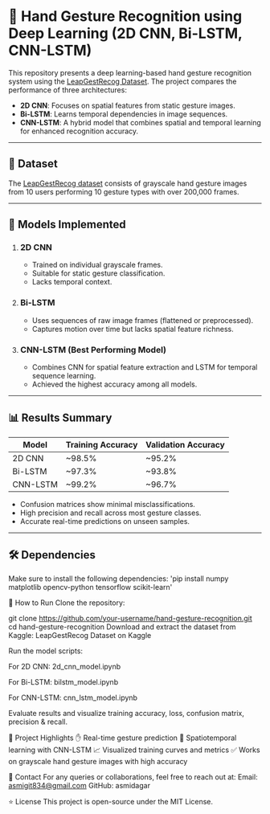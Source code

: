 # 🤖 Hand Gesture Recognition using Deep Learning (2D CNN, Bi-LSTM, CNN-LSTM)

This repository presents a deep learning-based hand gesture recognition system using the [LeapGestRecog Dataset](https://www.kaggle.com/datasets/kmader/leapgestrecog). The project compares the performance of three architectures:
- **2D CNN**: Focuses on spatial features from static gesture images.
- **Bi-LSTM**: Learns temporal dependencies in image sequences.
- **CNN-LSTM**: A hybrid model that combines spatial and temporal learning for enhanced recognition accuracy.

---

## 📁 Dataset

The [LeapGestRecog dataset](https://www.kaggle.com/datasets/kmader/leapgestrecog) consists of grayscale hand gesture images from 10 users performing 10 gesture types with over 200,000 frames.

---

## 🧠 Models Implemented

1. ### 2D CNN
   - Trained on individual grayscale frames.
   - Suitable for static gesture classification.
   - Lacks temporal context.

2. ### Bi-LSTM
   - Uses sequences of raw image frames (flattened or preprocessed).
   - Captures motion over time but lacks spatial feature richness.

3. ### CNN-LSTM (Best Performing Model)
   - Combines CNN for spatial feature extraction and LSTM for temporal sequence learning.
   - Achieved the highest accuracy among all models.

---

## 📊 Results Summary

| Model      | Training Accuracy | Validation Accuracy |
|------------|-------------------|---------------------|
| 2D CNN     | ~98.5%            | ~95.2%              |
| Bi-LSTM    | ~97.3%            | ~93.8%              |
| CNN-LSTM   | ~99.2%            | ~96.7%              |

- Confusion matrices show minimal misclassifications.
- High precision and recall across most gesture classes.
- Accurate real-time predictions on unseen samples.

---

## 🛠️ Dependencies

Make sure to install the following dependencies:
'pip install numpy matplotlib opencv-python tensorflow scikit-learn'

🧪 How to Run
Clone the repository:

git clone https://github.com/your-username/hand-gesture-recognition.git
cd hand-gesture-recognition
Download and extract the dataset from Kaggle:
LeapGestRecog Dataset on Kaggle

Run the model scripts:

For 2D CNN: 2d_cnn_model.ipynb

For Bi-LSTM: bilstm_model.ipynb

For CNN-LSTM: cnn_lstm_model.ipynb

Evaluate results and visualize training accuracy, loss, confusion matrix, precision & recall.

📌 Project Highlights
  ✋ Real-time gesture prediction
  🧠 Spatiotemporal learning with CNN-LSTM
  📈 Visualized training curves and metrics
  ✅ Works on grayscale hand gesture images with high accuracy

📧 Contact
For any queries or collaborations, feel free to reach out at:
  Email: asmigit834@gmail.com
  GitHub: asmidagar

⭐ License
This project is open-source under the MIT License.








